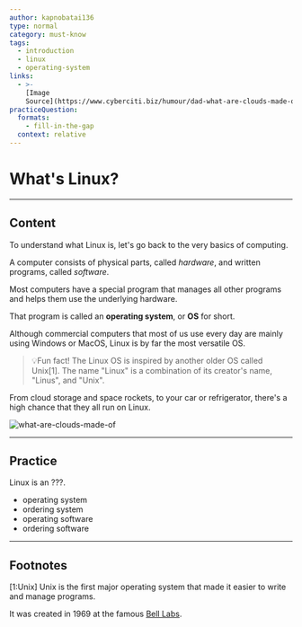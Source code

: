 ```yaml
---
author: kapnobatai136
type: normal
category: must-know
tags:
  - introduction
  - linux
  - operating-system
links:
  - >-
    [Image
    Source](https://www.cyberciti.biz/humour/dad-what-are-clouds-made-of-in-it/){website}
practiceQuestion:
  formats:
    - fill-in-the-gap
  context: relative
---
```


# What's Linux?


---

## Content

To understand what Linux is, let's go back to the very basics of computing.

A computer consists of physical parts, called *hardware*, and written programs, called *software*. 

Most computers have a special program that manages all other programs and helps them use the underlying hardware.

That program is called an **operating system**, or **OS** for short.

Although commercial computers that most of us use every day are mainly using Windows or MacOS, Linux is by far the most versatile OS.

> 💡Fun fact! The Linux OS is inspired by another older OS called Unix[1]. The name "Linux" is a combination of its creator's name, "Linus", and "Unix".

From cloud storage and space rockets, to your car or refrigerator, there's a high chance that they all run on Linux.

![what-are-clouds-made-of](https://img.enkipro.com/e763d343e3f748f707da85221e99d44d.png)


---

## Practice

Linux is an ???.

- operating system
- ordering system
- operating software
- ordering software


---

## Footnotes

[1:Unix]
Unix is the first major operating system that made it easier to write and manage programs.

It was created in 1969 at the famous [Bell Labs](https://en.wikipedia.org/wiki/Bell_Labs).
